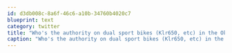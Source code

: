 ```yaml
---
id: d3db008c-8a6f-46c6-a10b-34760b4020c7
blueprint: text
category: twitter
title: "Who's the authority on dual sport bikes (Klr650, etc) in the Okanagan? Have some questions"
caption: "Who's the authority on dual sport bikes (Klr650, etc) in the Okanagan? Have some questions"
---
```

